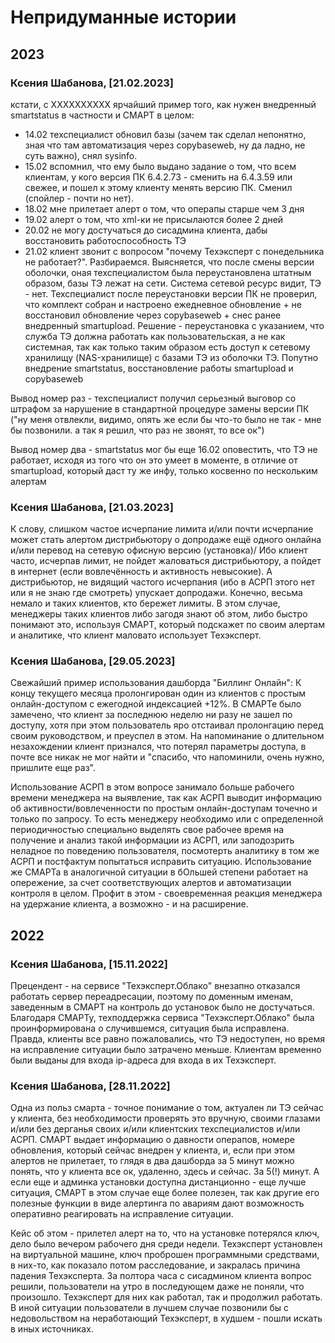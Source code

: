 # Непридуманные истории

## 2023

### Ксения Шабанова, [21.02.2023]

кстати, с XXXXXXXXXX ярчайший пример того, как нужен внедренный smartstatus в частности и СМАРТ в целом:
- 14.02 техспециалист обновил базы (зачем так сделал непонятно, зная что там автоматизация через copybaseweb, ну да ладно, не суть важно), снял sysinfo. 
- 15.02 вспомнил, что ему было выдано задание о том, что всем клиентам, у кого версия ПК 6.4.2.73 - сменить на 6.4.3.59 или свежее, и пошел к этому клиенту менять версию ПК. Сменил (спойлер - почти но нет). 
- 18.02 мне прилетает алерт о том, что операпы старше чем 3 дня 
- 19.02 алерт о том, что xml-ки не присылаются более 2 дней 
- 20.02 не могу достучаться до сисадмина клиента, дабы восстановить работоспособность ТЭ
- 21.02 клиент звонит с вопросом "почему Техэксперт с понедельника не работает?". 
Разбираемся. Выясняется, что после смены версии оболочки, оная техспециалистом была переустановлена штатным образом, базы ТЭ лежат на сети. Система сетевой ресурс видит, ТЭ - нет. Техспециалист после переустановки версии ПК не проверил, что комплект собран и настроено ежедневное обновление + не восстановил обновление через copybaseweb + снес ранее внедренный smartupload. Решение - переустановка с указанием, что служба ТЭ должна работать как пользовательская, а не как системная, так как только таким образом есть доступ к сетевому хранилищу (NAS-хранилище) с базами ТЭ из оболочки ТЭ. Попутно внедрение smartstatus, восстановление работы smartupload и copybaseweb

Вывод номер раз - техспециалист получил серьезный выговор со штрафом за нарушение в стандартной процедуре замены версии ПК ("ну меня отвлекли, видимо, опять же если бы что-то было не так - мне бы позвонили. а так я решил, что раз не звонят, то все ок")

Вывод номер два - smartstatus мог бы еще 16.02 оповестить, что ТЭ не работает, исходя из того что он это умеет в моменте, в отличие от smartupload, который даст ту же инфу, только косвенно по нескольким алертам

### Ксения Шабанова, [21.03.2023] 

К слову, слишком частое исчерпание лимита и/или почти исчерпание может 
стать алертом дистрибьютору о допродаже ещё одного онлайна и/или перевод на 
сетевую офисную версию (установка)/
Ибо клиент часто, исчерпав лимит, не пойдет жаловаться дистрибьютору, 
а пойдет в интернет (если вовлечённость и активность невысокие).
А дистрибьютор, не видящий частого исчерпания (ибо в АСРП этого нет или я не знаю где смотреть) упускает допродажи.
Конечно, весьма немало и таких клиентов, кто бережет лимиты. 
В этом случае, менеджеры таких клиентов либо загодя знают об этом, либо быстро понимают это, используя СМАРТ, который подскажет по своим алертам и аналитике, что клиент маловато использует Техэксперт.

### Ксения Шабанова, [29.05.2023]

Свежайший пример использования дашборда "Биллинг Онлайн":
К концу текущего месяца пролонгирован один из клиентов с простым онлайн-доступом с ежегодной индексацией +12%. 
В СМАРТе было замечено, что клиент за последнюю неделю ни разу не зашел по доступу, хотя при этом пользователь яро отстаивал пролонгацию перед своим руководством, и преуспел в этом. 
На напоминание о длительном незахождении клиент признался, что потерял параметры доступа, в почте все никак не мог найти и "спасибо, что напоминили, очень нужно, пришлите еще раз".

Использование АСРП в этом вопросе занимало больше рабочего времени менеджера на выявление, так как АСРП выводит информацию об активности/вовлеченности по простым онлайн-доступам точечно и только по запросу.
То есть менеджеру необходимо или с определенной периодичностью специально выделять свое рабочее время на получение и анализ такой информации из АСРП, или заподозрить неладное по поведению пользователя, посмотерть аналитику в том же АСРП и постфактум попытаться исправить ситуацию.
Использование же СМАРТа в аналогичной ситуации в бОльшей степени работает на опережение, за счет соответствующих алертов и автоматизации контроля в целом.
Профит в этом - своевременная реакция менеджера на удержание клиента, а возможно - и на расширение.

## 2022

### Ксения Шабанова, [15.11.2022]

Прецендент - на сервисе "Техэксперт.Облако" внезапно отказался работать сервер переадресации,
поэтому по доменным именам, заведенным в СМАРТ на контроль до установок было не достучаться.
Благодаря СМАРТу, техподдержка сервиса "Техэксперт.Облако" была проинформирована о случившемся, ситуация была исправлена.
Правда, клиенты все равно пожаловались, что ТЭ недоступен, но время на исправление ситуации было затрачено меньше.
Клиентам временно были выданы для входа ip-адреса для входа в их Техэксперт.

### Ксения Шабанова, [28.11.2022]

Одна из польз смарта - точное понимание о том, актуален ли ТЭ сейчас у клиента,
без необходимости проверять это вручную, своими глазами и/или без дерганья своих 
и/или клиентских техспециалистов и/или АСРП. СМАРТ выдает информацию о давности операпов,
номере обновления, который сейчас внедрен у клиента, и, если при этом алертов не 
прилетает, то глядя в два дашборда за 5 минут можно понять, что у клиента все ок,
удаленно, здесь и сейчас. За 5(!) минут.
А если еще и админка установки доступна дистанционно - еще лучше ситуация, СМАРТ в этом случае 
еще более полезен, так как другие его полезные функции в виде алертинга по авариям дают 
возможность оперативно реагировать на исправление ситуации. 

Кейс об этом - прилетел алерт на то, что на установке потерялся ключ, дело было вечером рабочего дня среди недели.
Техэксперт установлен на виртуальной машине, ключ проброшен программными средствами, в них-то, как показало потом расследование,
и закралась причина падения Техэксперта. За полтора часа с сисадмином клиента вопрос решили, пользователи на утро в последующем даже не 
поняли, что произошло. Техэксперт для них как работал, так и продолжил работать. 
В иной ситуации пользователи в лучшем случае позвонили бы с недовольством на неработающий Техэксперт, в худшем - пошли искать в иных источниках.



